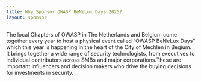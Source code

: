 ```yaml
---
title: Why Sponsor OWASP BeNeLux Days 2025?
layout: sponsor
---
```


The local Chapters of OWASP in The Netherlands and Belgium come together every year to host
a physical event called “OWASP BeNeLux Days” which this year is happening in the heart of the City of
Mechlen in Begium. It brings together a wide range of security technologists, from executives to individual
contributors across SMBs and major corporations.These are important influencers and decision makers who
drive the buying decisions for investments in security.

